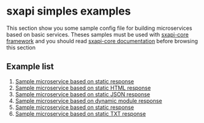 sxapi simples examples
======================

This section show you some sample config file for building microservices based 
on basic services. 
Theses samples must be used with 
[sxapi-core framework](https://github.com/startxfr/sxapi-core) and you should
read 
[sxapi-core documentation](https://github.com/startxfr/sxapi-core/tree/master/docs) 
before browsing this section 

Example list
------------
1. [Sample microservice based on static response](hello/README.md)
2. [Sample microservice based on static HTML response](html/README.md)
3. [Sample microservice based on static JSON response](json/README.md)
4. [Sample microservice based on dynamic module response](module/README.md)
5. [Sample microservice based on static response](ping/README.md)
6. [Sample microservice based on static TXT response](txt/README.md)